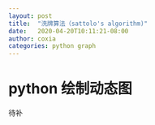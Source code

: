 ```yaml
---
layout: post
title:  "洗牌算法（sattolo's algorithm)"
date:   2020-04-20T10:11:21-08:00
author: coxia
categories: python graph
---
```


# python 绘制动态图

待补

